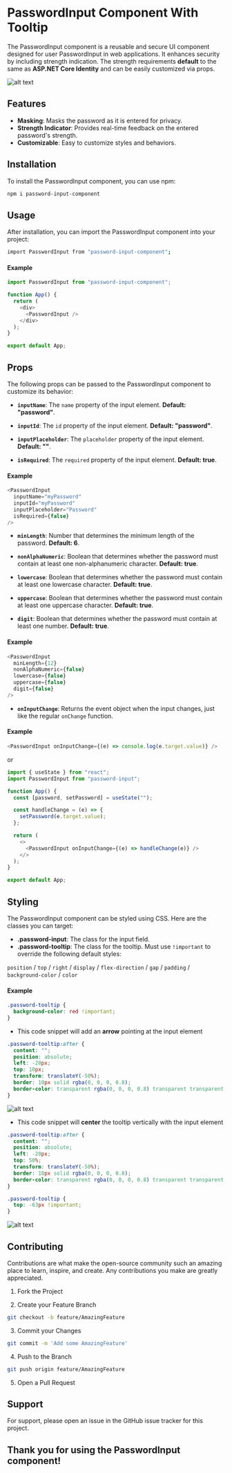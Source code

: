 # PasswordInput Component With Tooltip

The PasswordInput component is a reusable and secure UI component designed for user PasswordInput in web applications. It enhances security by including strength indication. The strength requirements **default** to the same as **ASP.NET Core Identity** and can be easily customized via props.

![alt text](./password-input.png "PasswordInput Component")

## Features

- **Masking**: Masks the password as it is entered for privacy.
- **Strength Indicator**: Provides real-time feedback on the entered password's strength.
- **Customizable**: Easy to customize styles and behaviors.

## Installation

To install the PasswordInput component, you can use npm:

```bash
npm i password-input-component
```

## Usage

After installation, you can import the PasswordInput component into your project:

```bash
import PasswordInput from "password-input-component";

```

#### Example

```js
import PasswordInput from "password-input-component";

function App() {
  return (
    <div>
      <PasswordInput />
    </div>
  );
}

export default App;
```

## Props

The following props can be passed to the PasswordInput component to customize its behavior:

- **`inputName`**: The `name` property of the input element. **Default: "password"**.

- **`inputId`**: The `id` property of the input element. **Default: "password"**.

- **`inputPlaceholder`**: The `placeholder` property of the input element. **Default: ""**.

- **`isRequired`**: The `required` property of the input element. **Default: true**.

#### Example

```js
<PasswordInput
  inputName="myPassword"
  inputId="myPassword"
  inputPlaceholder="Password"
  isRequired={false}
/>
```

- **`minLength`**: Number that determines the minimum length of the password. **Default: 6**.

- **`nonAlphaNumeric`**: Boolean that determines whether the password must contain at least one non-alphanumeric character. **Default: true**.

- **`lowercase`**: Boolean that determines whether the password must contain at least one lowercase character. **Default: true**.

- **`uppercase`**: Boolean that determines whether the password must contain at least one uppercase character. **Default: true**.

- **`digit`**: Boolean that determines whether the password must contain at least one number. **Default: true**.

#### Example

```js
<PasswordInput
  minLength={12}
  nonAlphaNumeric={false}
  lowercase={false}
  uppercase={false}
  digit={false}
/>
```

- **`onInputChange`**: Returns the event object when the input changes, just like the regular `onChange` function.

#### Example

```js
<PasswordInput onInputChange={(e) => console.log(e.target.value)} />
```

or

```js
import { useState } from "react";
import PasswordInput from "password-input";

function App() {
  const [password, setPassword] = useState("");

  const handleChange = (e) => {
    setPassword(e.target.value);
  };

  return (
    <>
      <PasswordInput onInputChange={(e) => handleChange(e)} />
    </>
  );
}

export default App;
```

## Styling

The PasswordInput component can be styled using CSS. Here are the classes you can target:

- **.password-input**: The class for the input field.
- **.password-tooltip**: The class for the tooltip. Must use `!important` to override the following default styles:

`position` / `top` / `right` / `display` / `flex-direction` / `gap` / `padding` / `background-color` / `color`

#### Example

```css
.password-tooltip {
  background-color: red !important;
}
```

- This code snippet will add an **arrow** pointing at the input element

```css
.password-tooltip:after {
  content: "";
  position: absolute;
  left: -20px;
  top: 10px;
  transform: translateY(-50%);
  border: 10px solid rgba(0, 0, 0, 0.8);
  border-color: transparent rgba(0, 0, 0, 0.8) transparent transparent;
}
```

![alt text](arrow.png "Arrow example")

- This code snippet will **center** the tooltip vertically with the input element

```css
.password-tooltip:after {
  content: "";
  position: absolute;
  left: -20px;
  top: 50%;
  transform: translateY(-50%);
  border: 10px solid rgba(0, 0, 0, 0.8);
  border-color: transparent rgba(0, 0, 0, 0.8) transparent transparent;
}

.password-tooltip {
  top: -63px !important;
}
```

![alt text](centered.png "centered example")

## Contributing

Contributions are what make the open-source community such an amazing place to learn, inspire, and create. Any contributions you make are greatly appreciated.

1. Fork the Project

2. Create your Feature Branch

```sh
git checkout -b feature/AmazingFeature
```

3. Commit your Changes

```sh
git commit -m 'Add some AmazingFeature'
```

4. Push to the Branch

```sh
git push origin feature/AmazingFeature
```

5. Open a Pull Request

## Support

For support, please open an issue in the GitHub issue tracker for this project.

## Thank you for using the PasswordInput component!
